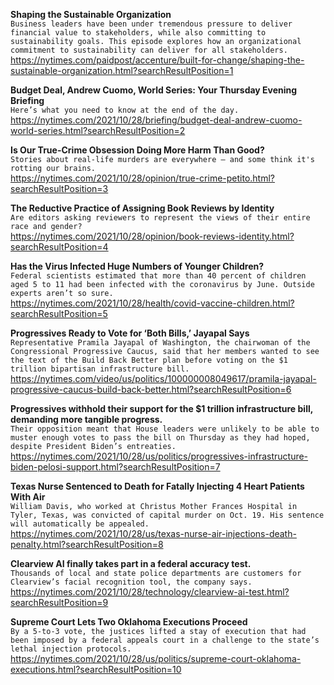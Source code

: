 **Shaping the Sustainable Organization**\
`Business leaders have been under tremendous pressure to deliver financial value to stakeholders, while also committing to sustainability goals. This episode explores how an organizational commitment to sustainability can deliver for all stakeholders.`\
https://nytimes.com/paidpost/accenture/built-for-change/shaping-the-sustainable-organization.html?searchResultPosition=1

**Budget Deal, Andrew Cuomo, World Series: Your Thursday Evening Briefing**\
`Here’s what you need to know at the end of the day.`\
https://nytimes.com/2021/10/28/briefing/budget-deal-andrew-cuomo-world-series.html?searchResultPosition=2

**Is Our True-Crime Obsession Doing More Harm Than Good?**\
`Stories about real-life murders are everywhere — and some think it's rotting our brains.`\
https://nytimes.com/2021/10/28/opinion/true-crime-petito.html?searchResultPosition=3

**The Reductive Practice of Assigning Book Reviews by Identity**\
`Are editors asking reviewers to represent the views of their entire race and gender?`\
https://nytimes.com/2021/10/28/opinion/book-reviews-identity.html?searchResultPosition=4

**Has the Virus Infected Huge Numbers of Younger Children?**\
`Federal scientists estimated that more than 40 percent of children aged 5 to 11 had been infected with the coronavirus by June. Outside experts aren’t so sure.`\
https://nytimes.com/2021/10/28/health/covid-vaccine-children.html?searchResultPosition=5

**Progressives Ready to Vote for ‘Both Bills,’ Jayapal Says**\
`Representative Pramila Jayapal of Washington, the chairwoman of the Congressional Progressive Caucus, said that her members wanted to see the text of the Build Back Better plan before voting on the $1 trillion bipartisan infrastructure bill.`\
https://nytimes.com/video/us/politics/100000008049617/pramila-jayapal-progressive-caucus-build-back-better.html?searchResultPosition=6

**Progressives withhold their support for the $1 trillion infrastructure bill, demanding more tangible progress.**\
`Their opposition meant that House leaders were unlikely to be able to muster enough votes to pass the bill on Thursday as they had hoped, despite President Biden’s entreaties.`\
https://nytimes.com/2021/10/28/us/politics/progressives-infrastructure-biden-pelosi-support.html?searchResultPosition=7

**Texas Nurse Sentenced to Death for Fatally Injecting 4 Heart Patients With Air**\
`William Davis, who worked at Christus Mother Frances Hospital in Tyler, Texas, was convicted of capital murder on Oct. 19. His sentence will automatically be appealed.`\
https://nytimes.com/2021/10/28/us/texas-nurse-air-injections-death-penalty.html?searchResultPosition=8

**Clearview AI finally takes part in a federal accuracy test.**\
`Thousands of local and state police departments are customers for Clearview’s facial recognition tool, the company says.`\
https://nytimes.com/2021/10/28/technology/clearview-ai-test.html?searchResultPosition=9

**Supreme Court Lets Two Oklahoma Executions Proceed**\
`By a 5-to-3 vote, the justices lifted a stay of execution that had been imposed by a federal appeals court in a challenge to the state’s lethal injection protocols.`\
https://nytimes.com/2021/10/28/us/politics/supreme-court-oklahoma-executions.html?searchResultPosition=10

